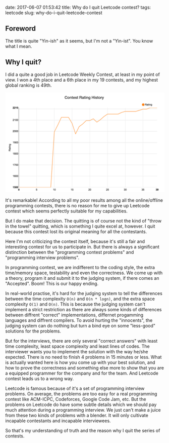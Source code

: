 date: 2017-06-07 01:53:42
title: Why do I quit Leetcode contest?
tags: leetcode
slug: why-do-i-quit-leetcode-contest

## Foreword

The title is quite "Yin-ish" as it seems, but I'm not a "Yin-ist". You know what I mean.

## Why I quit?

I did a quite a good job in Leetcode Weekly Contest, at least in my point of view. I won a 4th place and a 6th place in my 19 contests, and my highest global ranking is 49th.

![](https://github.com/Wizmann/assets/raw/master/wizmann-pic/17-6-7/15859142.jpg)

It's remarkable! According to all my poor results among all the online/offline programming contests, there is no reason for me to give up Leetcode contest which seems perfectly suitable for my capabilities.

But I do make that decision. The quitting is of course not the kind of "throw in the towel" quitting, which is something I quite excel at, however. I quit because this contest lost its original meaning for all the contestants.

Here I'm not criticizing the contest itself, because it's still a fair and interesting contest for us to participate in. But there is always a significant distinction between the "programming contest problems" and "programming interview problems".

In programming contest, we are indifferent to the coding style, the extra time/memory space, testability and even the correctness. We come up with a theory, program it and submit it to the judging system, if there comes an "Accepted". Boom! This is our happy ending.

In real-world practise, it's hard for the judging system to tell the differences between the time complexity `O(n)` and `O(n * logn)`, and the extra space complexity `O(1)` and `O(n)`. This is because the judging system can't implement a strict restriction as there are always some kinds of differences between diffrent "correct" implementations, differnet progamming languages and diffrent compilers. To avoid hurting the "innocents", the judging system can do nothing but turn a bind eye on some "less-good" solutions for the problems.

But for the interviews, there are only several "correct answers" with least time complexity, least space complexity and least lines of codes. The interviewer wants you to implement the solution with the way he/she expected. There is no need to finish 4 problems in 15 minutes or less. What is actually wanted here is how you come up with your best solution, and how to prove the correctness and something else more to show that you are a equipped programmer for the company and for the team. And Leetcode contest leads us to a wrong way.

Leetcode is famous because of it's a set of programming interview problems. On average, the problems are too easy for a real programming contest like ACM-ICPC, Codeforces, Google Code Jam, etc. But the problems on Leetcode do have some subtle details which we should pay much attention during a programming interview. We just can't make a juice from these two kinds of problems with a blender. It will only cultivate incapable contestants and incapable interviewees.

So that's my understanding of truth and the reason why I quit the series of contests.